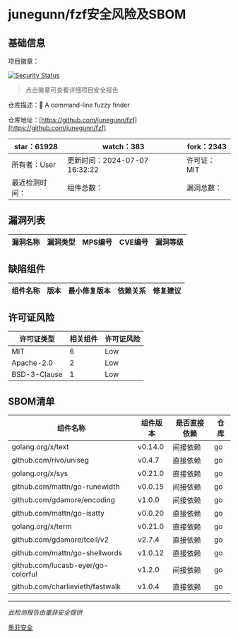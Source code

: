 # junegunn/fzf安全风险及SBOM

## 基础信息

项目徽章：

[![Security Status](https://www.murphysec.com/platform3/v31/badge/1810014960858681344.svg)](https://www.murphysec.com/console/report/1738990667777638400/1810014960858681344)

> 点击徽章可查看详细项目安全报告

仓库描述：:cherry_blossom: A command-line fuzzy finder

仓库地址：[https://github.com/junegunn/fzf](https://github.com/junegunn/fzf)

| star：61928 | watch：383 | fork：2343 |
| ----------- | -------------- | ------------ |
| 所有者：User | 更新时间：2024-07-07 16:32:22 | 许可证：MIT |
| 最近检测时间： | 组件总数： | 漏洞总数： |




## 漏洞列表

| 漏洞名称 | 漏洞类型 | MPS编号 | CVE编号 | 漏洞等级 |
| ------- | ------ | ------- | ------ | ----- |





## 缺陷组件

| 组件名称 | 版本 | 最小修复版本 | 依赖关系 | 修复建议 |
| -------- | ---- | ------------ | -------- | -------- |





## 许可证风险

| 许可证类型 | 相关组件 | 许可证风险 |
| ---------- | -------- | ---------- |
|MIT|6|Low|
|Apache-2.0|2|Low|
|BSD-3-Clause|1|Low|




## SBOM清单

| 组件名称 | 组件版本 | 是否直接依赖 | 仓库 |
| -------- | -------- | ------------ | ---- |
|golang.org/x/text|v0.14.0|间接依赖|go|
|github.com/rivo/uniseg|v0.4.7|直接依赖|go|
|golang.org/x/sys|v0.21.0|直接依赖|go|
|github.com/mattn/go-runewidth|v0.0.15|间接依赖|go|
|github.com/gdamore/encoding|v1.0.0|间接依赖|go|
|github.com/mattn/go-isatty|v0.0.20|直接依赖|go|
|golang.org/x/term|v0.21.0|直接依赖|go|
|github.com/gdamore/tcell/v2|v2.7.4|直接依赖|go|
|github.com/mattn/go-shellwords|v1.0.12|直接依赖|go|
|github.com/lucasb-eyer/go-colorful|v1.2.0|间接依赖|go|
|github.com/charlievieth/fastwalk|v1.0.4|直接依赖|go|


------

*此检测报告由墨菲安全提供*

[墨菲安全](www.murphysec.com)